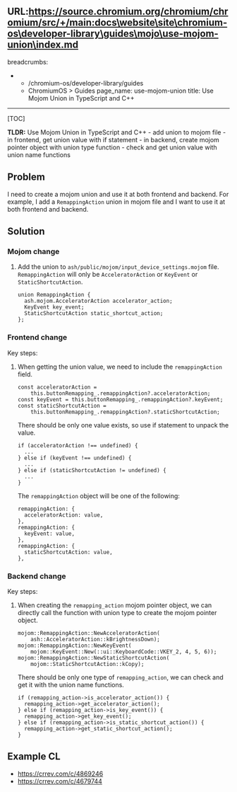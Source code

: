 URL:https://source.chromium.org/chromium/chromium/src/+/main:docs\website\site\chromium-os\developer-library\guides\mojo\use-mojom-union\index.md
---
breadcrumbs:
- - /chromium-os/developer-library/guides
  - ChromiumOS > Guides
page_name: use-mojom-union
title: Use Mojom Union in TypeScript and C++
---

[TOC]

**TLDR:** Use Mojom Union in TypeScript and C++ - add union to mojom file - in
frontend, get union value with if statement - in backend, create mojom pointer
object with union type function - check and get union value with union name
functions

## Problem

I need to create a mojom union and use it at both frontend and backend. For
example, I add a `RemappingAction` union in mojom file and I want to use it at
both frontend and backend.

## Solution

### Mojom change

1.  Add the union to `ash/public/mojom/input_device_settings.mojom` file.
`RemappingAction` will only be `AcceleratorAction` or `KeyEvent` or `StaticShortcutAction`.

    ```
    union RemappingAction {
      ash.mojom.AcceleratorAction accelerator_action;
      KeyEvent key_event;
      StaticShortcutAction static_shortcut_action;
    };
    ```

### Frontend change

Key steps:

1.  When getting the union value, we need to include the `remappingAction`
    field.

    ```
    const acceleratorAction =
        this.buttonRemapping_.remappingAction?.acceleratorAction;
    const keyEvent = this.buttonRemapping_.remappingAction?.keyEvent;
    const staticShortcutAction =
        this.buttonRemapping_.remappingAction?.staticShortcutAction;
    ```

    There should be only one value exists, so use if statement to unpack the
    value.

    ```
    if (acceleratorAction !== undefined) {
      ...
    } else if (keyEvent !== undefined) {
      ...
    } else if (staticShortcutAction != undefined) {
      ...
    }
    ```

    The `remappingAction` object will be one of the following:

    ```
    remappingAction: {
      acceleratorAction: value,
    },
    remappingAction: {
      keyEvent: value,
    },
    remappingAction: {
      staticShortcutAction: value,
    },
    ```

### Backend change

Key steps:

1.  When creating the `remapping_action` mojom pointer object, we can directly
    call the function with union type to create the mojom pointer object.

    ```
    mojom::RemappingAction::NewAcceleratorAction(
        ash::AcceleratorAction::kBrightnessDown);
    mojom::RemappingAction::NewKeyEvent(
        mojom::KeyEvent::New(::ui::KeyboardCode::VKEY_2, 4, 5, 6));
    mojom::RemappingAction::NewStaticShortcutAction(
        mojom::StaticShortcutAction::kCopy);
    ```

    There should be only one type of `remapping_action`, we can check and get it
    with the union name functions.

    ```
    if (remapping_action->is_accelerator_action()) {
      remapping_action->get_accelerator_action();
    } else if (remapping_action->is_key_event()) {
      remapping_action->get_key_event();
    } else if (remapping_action->is_static_shortcut_action()) {
      remapping_action->get_static_shortcut_action();
    }
    ```

## Example CL

*   https://crrev.com/c/4869246
*   https://crrev.com/c/4679744
